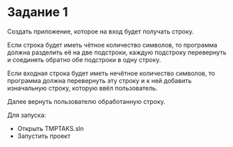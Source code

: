 # Задание 1
Создать приложение, которое на вход будет получать строку.

Если строка будет иметь чётное количество символов, то программа должна разделить её на две подстроки, каждую подстроку перевернуть и соединять обратно обе подстроки в одну строку.

Если входная строка будет иметь нечётное количество символов, то программа должна перевернуть эту строку и к ней добавить изначальную строку, которую ввёл пользователь.

Далее вернуть пользователю обработанную строку.

Для запуска:
- Открыть TMPTAKS.sln
- Запустить проект
